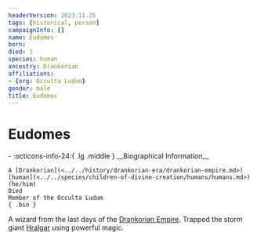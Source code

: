 ```yaml
---
headerVersion: 2023.11.25
tags: [historical, person]
campaignInfo: []
name: Eudomes
born:
died: 1
species: human
ancestry: Drankorian
affiliations:
- {org: Occulta Ludum}
gender: male
title: Eudomes
---
```

# Eudomes
<div class="grid cards ext-narrow-margin ext-one-column" markdown>
- :octicons-info-24:{ .lg .middle } __Biographical Information__

    A [Drankorian](<../../history/drankorian-era/drankorian-empire.md>) [human](<../../species/children-of-divine-creation/humans/humans.md>) (he/him)  
    Died  
    Member of the Occulta Ludum  
    { .bio }

</div>


A wizard from the last days of the [Drankorian Empire](<../../history/drankorian-era/drankorian-empire.md>). Trapped the storm giant [Hralgar](<../giants/hralgar.md>) using powerful magic. 

